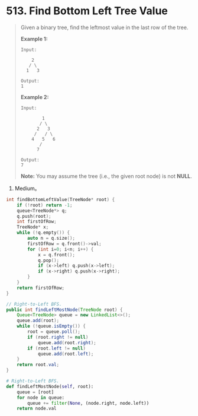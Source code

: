 # 513. Find Bottom Left Tree Value

> Given a binary tree, find the leftmost value in the last row of the tree.
>
> **Example 1:**
>
> ```
> Input:
> 
>     2
>    / \
>   1   3
> 
> Output:
> 1
> ```
>
> **Example 2:**
>
> ```
> Input:
> 
>         1
>        / \
>       2   3
>      /   / \
>     4   5   6
>        /
>       7
> 
> Output:
> 7
> ```
>
> **Note:** You may assume the tree (i.e., the given root node) is not **NULL**.

1. Medium。

```cpp
int findBottomLeftValue(TreeNode* root) {
    if (!root) return -1;
    queue<TreeNode*> q;
    q.push(root);
    int firstOfRow;
    TreeNode* x;
    while (!q.empty()) {
        auto n = q.size();
        firstOfRow = q.front()->val;
        for (int i=0; i<n; i++) {
            x = q.front();
            q.pop();
            if (x->left) q.push(x->left);
            if (x->right) q.push(x->right);
        }
    }
    return firstOfRow;
}
```

```java
// Right-to-Left BFS.
public int findLeftMostNode(TreeNode root) {
    Queue<TreeNode> queue = new LinkedList<>();
    queue.add(root);
    while (!queue.isEmpty()) {
        root = queue.poll();
        if (root.right != null)
            queue.add(root.right);
        if (root.left != null)
            queue.add(root.left);
    }
    return root.val;
}
```

```python
# Right-to-Left BFS.
def findLeftMostNode(self, root):
    queue = [root]
    for node in queue:
        queue += filter(None, (node.right, node.left))
    return node.val
```

